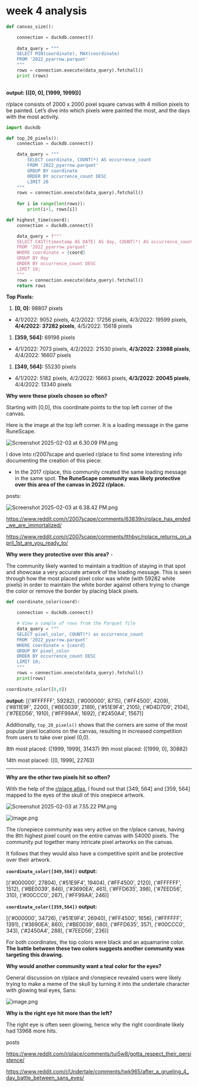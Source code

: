 # week 4 analysis

```python
def canvas_size():

    connection = duckdb.connect()
    
    data_query = """
    SELECT MIN(coordinate), MAX(coordinate)
    FROM '2022_pyarrow.parquet'
    """
    rows = connection.execute(data_query).fetchall()
    print (rows)
  
```

**output: [([0, 0], [1999, 1999])]**

r/place consists of 2000 x 2000 pixel square canvas with 4 million pixels to be painted. Let’s dive into which pixels were painted the most, and the days with the most activity. 

```python
import duckdb

def top_20_pixels():
    connection = duckdb.connect()

    data_query = """
        SELECT coordinate, COUNT(*) AS occurrence_count
        FROM '2022_pyarrow.parquet'
        GROUP BY coordinate
        ORDER BY occurrence_count DESC
        LIMIT 20
    """
    rows = connection.execute(data_query).fetchall()
    
    for i in range(len(rows)):
        print(i+1, rows[i])

def highest_time(coord):
    connection = duckdb.connect()

    data_query = f"""
    SELECT CAST(timestamp AS DATE) AS day, COUNT(*) AS occurrence_count
    FROM '2022_pyarrow.parquet'
    WHERE coordinate = {coord}
    GROUP BY day
    ORDER BY occurrence_count DESC
    LIMIT 10;
    """
    rows = connection.execute(data_query).fetchall()
    return rows
```

**Top Pixels:**

1. **[0, 0]:**  98807 pixels
- 4/1/2022: 9052 pixels, 4/2/2022: 17256 pixels, 4/3/2022: 19599 pixels, **4/4/2022: 37282 pixels**, 4/5/2022: 15618 pixels
1. **[359, 564]:** 69198 pixels
- 4/1/2022: 7073 pixels, 4/2/2022: 21530 pixels, **4/3/2022: 23988 pixels**, 4/4/2022: 16607 pixels
1. **[349, 564]:** 55230 pixels
- 4/1/2022: 5182 pixels, 4/2/2022: 16663 pixels, **4/3/2022: 20045 pixels**, 4/4/2022: 13340 pixels

**Why were these pixels chosen so often?** 

Starting with [0,0], this coordinate points to the top left corner of the canvas. 

Here is the image at the top left corner. It is a loading message in the game RuneScape. 

![Screenshot 2025-02-03 at 6.30.09 PM.png](week%204%20analysis%20190c0c3e446e8049876eef252b4d5be2/Screenshot_2025-02-03_at_6.30.09_PM.png)

I dove into r/2007scape and queried r/place to find some interesting info documenting the creation of this piece:

- In the 2017 r/place, this community created the same loading message in the same spot. **The RuneScape community was likely protective over this area of the canvas in 2022 r/place.**

posts:

![Screenshot 2025-02-03 at 6.38.42 PM.png](week%204%20analysis%20190c0c3e446e8049876eef252b4d5be2/Screenshot_2025-02-03_at_6.38.42_PM.png)

https://www.reddit.com/r/2007scape/comments/63839n/rplace_has_ended_we_are_immortalized/

https://www.reddit.com/r/2007scape/comments/tthbyc/rplace_returns_on_april_1st_are_you_ready_to/

**Why were they protective over this area?** - 

The community likely wanted to maintain a tradition of staying in that spot and showcase a very accurate artwork of the loading message. This is seen through how the most placed pixel color was white (with 59282 white pixels) in order to maintain the white border against others trying to change the color or remove the border by placing black pixels. 

```python
def coordinate_color(coord):

    connection = duckdb.connect()

    # View a sample of rows from the Parquet file
    data_query = """
    SELECT pixel_color, COUNT(*) as occurrence_count
    FROM '2022_pyarrow.parquet'
    WHERE coordinate = {coord}
    GROUP BY pixel_color
    ORDER BY occurrence_count DESC
    LIMIT 10;
    """
    rows = connection.execute(data_query).fetchall()
    print(rows)
 
coordinate_color([0,0])
```

**output:** [('#FFFFFF', 59282), ('#000000', 8715), ('#FF4500', 4209), ('#811E9F', 2200), ('#BE0039', 2189), ('#51E9F4', 2105), ('#D4D7D9', 2104), ('#7EED56', 1910), ('#FF99AA', 1692), ('#2450A4', 1567)]

Additionally, `top_20_pixels()` shows that the corners are some of the most popular pixel locations on the canvas, resulting in increased competition from users to take over pixel (0,0).

8th most placed: ([1999, 1999], 31437)
9th most placed: ([1999, 0], 30882)

14th most placed: ([0, 1999], 22763)

---

**Why are the other two pixels hit so often?**

With the help of the [r/place atlas](https://2022.place-atlas.stefanocoding.me/#//370/559/3.345), I found out that [349, 564] and [359, 564] mapped to the eyes of the skull of this onepiece artwork.

![Screenshot 2025-02-03 at 7.55.22 PM.png](week%204%20analysis%20190c0c3e446e8049876eef252b4d5be2/Screenshot_2025-02-03_at_7.55.22_PM.png)

![image.png](week%204%20analysis%20190c0c3e446e8049876eef252b4d5be2/image.png)

The r/onepiece community was very active on the r/place canvas, having the 8th highest pixel count on the entire canvas with 54000 pixels. The community put together many intricate pixel artworks on the canvas. 

It follows that they would also have a competitive spirit and be protective over their artwork. 

**`coordinate_color([349,564])`  output:**

[('#000000', 27804), ('#51E9F4', 19404), ('#FF4500', 2120), ('#FFFFFF', 1512), ('#BE0039', 846), ('#3690EA', 461), ('#FFD635', 398), ('#7EED56', 310), ('#00CCC0', 267), ('#FF99AA', 246)]

 **`coordinate_color([359,564])` output:**

[('#000000', 34726), ('#51E9F4', 26940), ('#FF4500', 1656), ('#FFFFFF', 1391), ('#3690EA', 860), ('#BE0039', 680), ('#FFD635', 357), ('#00CCC0', 343), ('#2450A4', 288), ('#7EED56', 236)]

For both coordinates, the top colors were black and an aquamarine color. **The battle between these two colors suggests another community was targeting this drawing.**

**Why would another community want a teal color for the eyes?**  

General discussion on r/place and r/onepiece revealed users were likely trying to make a meme of the skull by turning it into the undertale character with glowing teal eyes, Sans:

![image.png](week%204%20analysis%20190c0c3e446e8049876eef252b4d5be2/image%201.png)

**Why is the right eye hit more than the left?**

The right eye is often seen glowing, hence why the right coordinate likely had 13968 more hits.

posts

https://www.reddit.com/r/place/comments/tuj5w8/gotta_respect_their_persistence/

https://www.reddit.com/r/Undertale/comments/twk965/after_a_grueling_4_day_battle_between_sans_eyes/